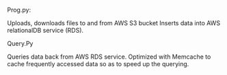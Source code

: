 
Prog.py:

Uploads, downloads files to and from AWS S3 bucket
Inserts data into AWS relationalDB service (RDS).

Query.Py

Queries data back from AWS RDS service.
Optimized with Memcache to cache frequently accessed data so as to speed up the querying.  